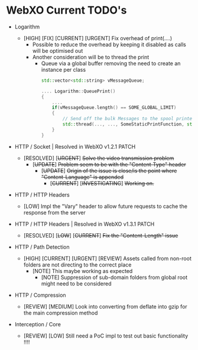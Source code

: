 # WebXO Current TODO's

+ Logarithm
    + [HIGH] [FIX] [CURRENT] [URGENT] Fix overhead of print(....)
        + Possible to reduce the overhead by keeping it disabled as calls will be optimised out
        + Another consideration will be to thread the print
            + Queue via a global buffer removing the need to create an instance per class
                > 
                ```cpp
                std::vector<std::string> vMessageQueue;

                .... Logarithm::QueuePrint()
                {
                    ....
                    if(vMessageQueue.length() == SOME_GLOBAL_LIMIT)
                    {
                        // Send off the bulk Messages to the spool printer
                        std::thread(..., ..., SomeStaticPrintFunction, std::ref(vMessageQueue));
                    }
                }
                ```
+ HTTP / Socket | Resolved in WebXO v1.2.1 PATCH
    + [RESOLVED] [~~URGENT~~] ~~Solve the video transmission problem~~
        + [~~UPDATE~~] ~~Problem seem to be with the "Content-Type" header~~
            + [~~UPDATE~~] ~~Origin of the issue is close/is the point where "Content-Language" is appended~~
                + [~~CURRENT~~] [~~INVESTIGATING~~] ~~Working on.~~

+ HTTP / HTTP Headers    
    + [LOW] Impl the "Vary" header to allow future requests to cache the response from the server

+ HTTP / HTTP Headers | Resolved in WebXO v1.3.1 PATCH    
    + [RESOLVED] [~~LOW~~] [~~CURRENT~~] ~~Fix the "Content-Length" issue~~

+ HTTP / Path Detection
    + [HIGH] [CURRENT] [URGENT] [REVIEW] Assets called from non-root folders are not directing to the correct place
        + [NOTE] This maybe working as expected
            + [NOTE] Suppression of sub-domain folders from global root might need to be considered

+ HTTP / Compression
    + [REVIEW] [MEDIUM] Look into converting from deflate into gzip for the main compression method

+ Interception / Core
    + [REVIEW] [LOW] Still need a PoC impl to test out basic functionality !!!!